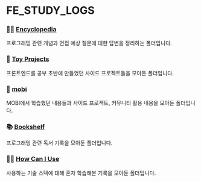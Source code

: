 # FE_STUDY_LOGS

### 👩‍🏫 [Encyclopedia](https://github.com/JeongwooHam/FE_Study_Logs/tree/master/%F0%9F%91%A9%E2%80%8D%F0%9F%8F%AB%20Encyclopedia)

프로그래밍 관련 개념과 면접 예상 질문에 대한 답변을 정리하는 폴더입니다.

### 👾 [Toy Projects](https://github.com/JeongwooHam/FE_Study_Logs/tree/master/%F0%9F%91%BEToy%20Projects)

프론트엔드를 공부 초반에 만들었던 사이드 프로젝트들을 모아둔 폴더입니다.

### 💫 [mobi](https://github.com/JeongwooHam/FE_Study_Logs/tree/master/%F0%9F%92%AB%20mobi)

MOBI에서 학습했던 내용들과 사이드 프로젝트, 커뮤니티 활용 내용을 모아둔 폴더입니다.

### 📚 [Bookshelf](https://github.com/JeongwooHam/FE_Study_Logs/tree/master/%F0%9F%93%9A%20Bookshelf)

프로그래밍 관련 독서 기록을 모아둔 폴더입니다.

### 🤷‍♀️ [How Can I Use](https://github.com/JeongwooHam/FE_Study_Logs/tree/master/%F0%9F%A4%B7%E2%80%8D%E2%99%80%EF%B8%8FHow%20Can%20I%20Use)

사용하는 기술 스택에 대해 혼자 학습해본 기록을 모아둔 폴더입니다.
